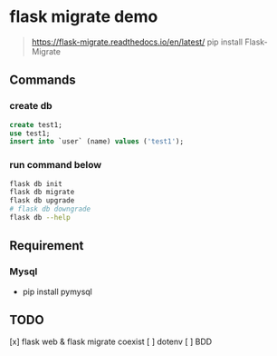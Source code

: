 # flask  migrate demo

> https://flask-migrate.readthedocs.io/en/latest/
> pip install Flask-Migrate

## Commands
### create db

``` sql
create test1;
use test1;
insert into `user` (name) values ('test1');
```

### run command below

```bash
flask db init
flask db migrate
flask db upgrade
# flask db downgrade
flask db --help
```

## Requirement

### Mysql

 - pip install pymysql
 
 ## TODO

  [x] flask web & flask migrate coexist
  [ ] dotenv
  [ ] BDD

